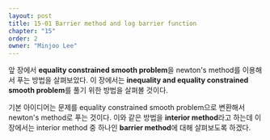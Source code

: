 ```yaml
---
layout: post
title: 15-01 Barrier method and log barrier function
chapter: "15"
order: 2
owner: "Minjoo Lee"
---
```

<script type="text/x-mathjax-config">
MathJax.Hub.Config({
    displayAlign: "center"
});
</script>

앞 장에서 **equality constrained smooth problem**을 newton's method를 이용해서 푸는 방법을 살펴보았다. 이 장에서는 **inequality and equality constrained smooth problem**를 풀기 위한 방법을 살펴볼 것이다. 

기본 아이디어는 문제를 equality constrained smooth problem으로 변환해서 newton's method로 푸는 것이다. 이와 같은 방법을 **interior method**라고 하는데 이 장에서는 interior method 중 하나인 **barrier method**에 대해 살펴보도록 하겠다.
